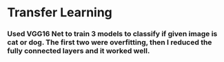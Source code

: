 # Transfer Learning

### Used VGG16 Net to train 3 models to classify if given image is cat or dog. The first two were overfitting, then I reduced the fully connected layers and it worked well.